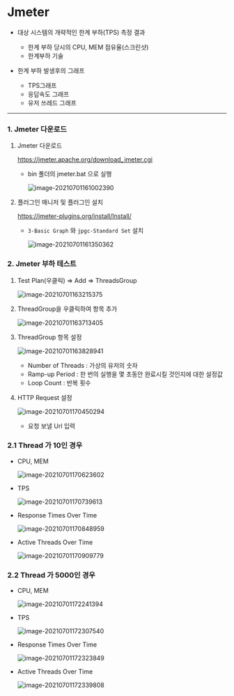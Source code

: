 # Jmeter

- 대상 시스템의 개략적인 한계 부하(TPS) 측정 결과
  - 한계 부하 당시의 CPU, MEM 점유율(스크린샷)
  - 한계부하 기술

- 한계 부하 발생후의 그래프
  - TPS그래프
  - 응답속도 그래프
  - 유저 쓰레드 그래프 



---



### 1. Jmeter 다운로드

1. Jmeter 다운로드

   https://jmeter.apache.org/download_jmeter.cgi

   - bin 폴더의 jmeter.bat 으로 실행

     ![image-20210701161002390](README.assets/image-20210701161002390.png)



2. 플러그인 매니저 및 플러그인 설치

   https://jmeter-plugins.org/install/Install/

   - `3-Basic Graph` 와 `jpgc-Standard Set` 설치

     ![image-20210701161350362](README.assets/image-20210701161350362.png)



### 2. Jmeter 부하 테스트

1. Test Plan(우클릭) => Add => ThreadsGroup

   ![image-20210701163215375](README.assets/image-20210701163215375.png)



2. ThreadGroup을 우클릭하여 항목 추가

   ![image-20210701163713405](README.assets/image-20210701163713405.png)



3. ThreadGroup 항목 설정

   ![image-20210701163828941](README.assets/image-20210701163828941.png)

   - Number of Threads : 가상의 유저의 숫자
   - Ramp-up Period : 한 번의 실행을 몇 초동안 완료시킬 것인지에 대한 설정값
   - Loop Count : 반복 횟수



4. HTTP Request 설정

   ![image-20210701170450294](README.assets/image-20210701170450294.png)

   - 요청 보낼 Url 입력



### 2.1 Thread 가 10인 경우

- CPU, MEM

  ![image-20210701170623602](README.assets/image-20210701170623602.png)

- TPS

  ![image-20210701170739613](README.assets/image-20210701170739613.png)

- Response Times Over Time

  ![image-20210701170848959](README.assets/image-20210701170848959.png)

- Active Threads Over Time

  ![image-20210701170909779](README.assets/image-20210701170909779.png)



### 2.2 Thread 가 5000인 경우

- CPU, MEM

  ![image-20210701172241394](README.assets/image-20210701172241394.png)

- TPS

  ![image-20210701172307540](README.assets/image-20210701172307540.png)

- Response Times Over Time

  ![image-20210701172323849](README.assets/image-20210701172323849.png)

- Active Threads Over Time

  ![image-20210701172339808](README.assets/image-20210701172339808.png)


